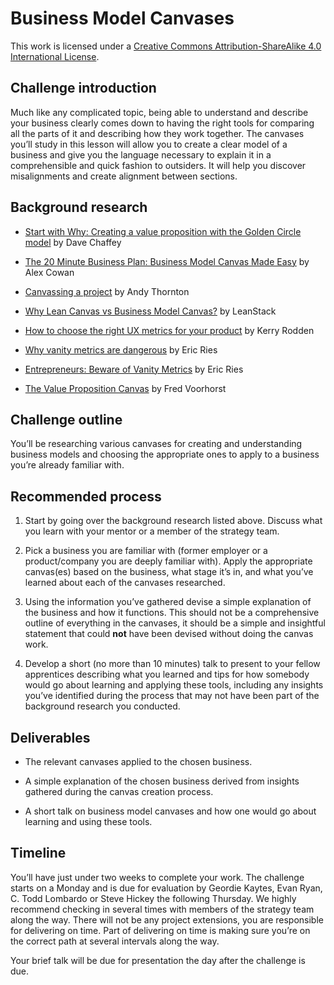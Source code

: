 # Business Model Canvases

This work is licensed under a [Creative Commons Attribution-ShareAlike 4.0 International License](http://creativecommons.org/licenses/by-sa/4.0/).

## Challenge introduction

Much like any complicated topic, being able to understand and describe your business clearly comes down to having the right tools for comparing all the parts of it and describing how they work together. The canvases you’ll study in this lesson will allow you to create a clear model of a business and give you the language necessary to explain it in a comprehensible and quick fashion to outsiders. It will help you discover misalignments and create alignment between sections.

## Background research

* [Start with Why: Creating a value proposition with the Golden Circle model](http://www.smartinsights.com/digital-marketing-strategy/online-value-proposition/start-with-why-creating-a-value-proposition-with-the-golden-circle-model/) by Dave Chaffey

* [The 20 Minute Business Plan: Business Model Canvas Made Easy](http://www.alexandercowan.com/business-model-canvas-templates/) by Alex Cowan

* [Canvassing a project](http://clearleft.com/thinks/317) by Andy Thornton

* [Why Lean Canvas vs Business Model Canvas?](https://leanstack.com/why-lean-canvas/) by LeanStack

* [How to choose the right UX metrics for your product](https://library.gv.com/how-to-choose-the-right-ux-metrics-for-your-product-5f46359ab5be#.d1s9oexaw) by Kerry Rodden

* [Why vanity metrics are dangerous](http://www.startuplessonslearned.com/2009/12/why-vanity-metrics-are-dangerous.html) by Eric Ries

* [Entrepreneurs: Beware of Vanity Metrics](https://hbr.org/2010/02/entrepreneurs-beware-of-vanity-metrics) by Eric Ries

* [The Value Proposition Canvas](http://www.expressiveproductdesign.com/value-proposition-canvas/) by Fred Voorhorst

## Challenge outline

You’ll be researching various canvases for creating and understanding business models and choosing the appropriate ones to apply to a business you’re already familiar with.

## Recommended process

1. Start by going over the background research listed above. Discuss what you learn with your mentor or a member of the strategy team.

2. Pick a business you are familiar with (former employer or a product/company you are deeply familiar with). Apply the appropriate canvas(es) based on the business, what stage it’s in, and what you’ve learned about each of the canvases researched.

3. Using the information you’ve gathered devise a simple explanation of the business and how it functions. This should not be a comprehensive outline of everything in the canvases, it should be a simple and insightful statement that could **not** have been devised without doing the canvas work.

4. Develop a short (no more than 10 minutes) talk to present to your fellow apprentices describing what you learned and tips for how somebody would go about learning and applying these tools, including any insights you’ve identified during the process that may not have been part of the background research you conducted.

## Deliverables

* The relevant canvases applied to the chosen business.

* A simple explanation of the chosen business derived from insights gathered during the canvas creation process.

* A short talk on business model canvases and how one would go about learning and using these tools.

## Timeline

You’ll have just under two weeks to complete your work. The challenge starts on a Monday and is due for evaluation by Geordie Kaytes, Evan Ryan, C. Todd Lombardo or Steve Hickey the following Thursday. We highly recommend checking in several times with members of the strategy team along the way. There will not be any project extensions, you are responsible for delivering on time. Part of delivering on time is making sure you’re on the correct path at several intervals along the way.

Your brief talk will be due for presentation the day after the challenge is due.

